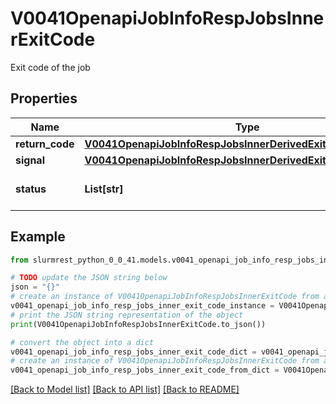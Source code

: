 # V0041OpenapiJobInfoRespJobsInnerExitCode

Exit code of the job

## Properties

Name | Type | Description | Notes
------------ | ------------- | ------------- | -------------
**return_code** | [**V0041OpenapiJobInfoRespJobsInnerDerivedExitCodeReturnCode**](V0041OpenapiJobInfoRespJobsInnerDerivedExitCodeReturnCode.md) |  | [optional] 
**signal** | [**V0041OpenapiJobInfoRespJobsInnerDerivedExitCodeSignal**](V0041OpenapiJobInfoRespJobsInnerDerivedExitCodeSignal.md) |  | [optional] 
**status** | **List[str]** | Status given by return code | [optional] 

## Example

```python
from slurmrest_python_0_0_41.models.v0041_openapi_job_info_resp_jobs_inner_exit_code import V0041OpenapiJobInfoRespJobsInnerExitCode

# TODO update the JSON string below
json = "{}"
# create an instance of V0041OpenapiJobInfoRespJobsInnerExitCode from a JSON string
v0041_openapi_job_info_resp_jobs_inner_exit_code_instance = V0041OpenapiJobInfoRespJobsInnerExitCode.from_json(json)
# print the JSON string representation of the object
print(V0041OpenapiJobInfoRespJobsInnerExitCode.to_json())

# convert the object into a dict
v0041_openapi_job_info_resp_jobs_inner_exit_code_dict = v0041_openapi_job_info_resp_jobs_inner_exit_code_instance.to_dict()
# create an instance of V0041OpenapiJobInfoRespJobsInnerExitCode from a dict
v0041_openapi_job_info_resp_jobs_inner_exit_code_from_dict = V0041OpenapiJobInfoRespJobsInnerExitCode.from_dict(v0041_openapi_job_info_resp_jobs_inner_exit_code_dict)
```
[[Back to Model list]](../README.md#documentation-for-models) [[Back to API list]](../README.md#documentation-for-api-endpoints) [[Back to README]](../README.md)



